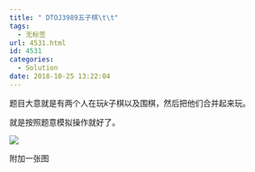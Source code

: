 ```yaml
---
title: " DTOJ3989五子棋\t\t"
tags:
  - 无标签
url: 4531.html
id: 4531
categories:
  - Solution
date: 2018-10-25 13:22:04
---
```


题目大意就是有两个人在玩$k$子棋以及围棋，然后把他们合并起来玩。

就是按照题意模拟操作就好了。

![](http://www.dtenomde.com/wp-content/uploads/2018/10/QQ截图20181025131807.png)

附加一张图
